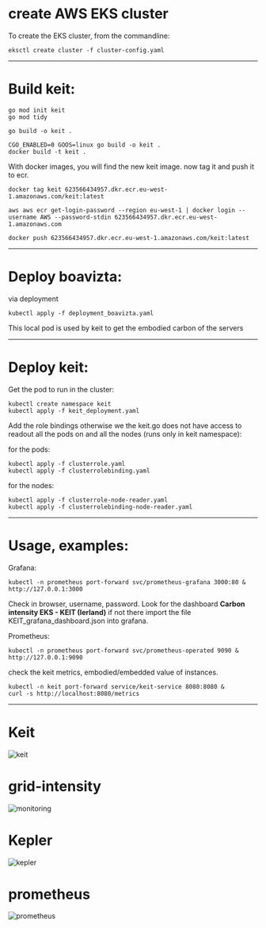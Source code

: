 
# create AWS EKS cluster
To create the EKS cluster, from the commandline:
```
eksctl create cluster -f cluster-config.yaml
```

-----
# Build keit:
```
go mod init keit
go mod tidy

go build -o keit .   

CGO_ENABLED=0 GOOS=linux go build -o keit .
docker build -t keit .
```

With docker images, you will find the new keit image.
now tag it and push it to ecr.
```
docker tag keit 623566434957.dkr.ecr.eu-west-1.amazonaws.com/keit:latest

aws aws ecr get-login-password --region eu-west-1 | docker login --username AWS --password-stdin 623566434957.dkr.ecr.eu-west-1.amazonaws.com

docker push 623566434957.dkr.ecr.eu-west-1.amazonaws.com/keit:latest
```
-----
# Deploy boavizta: 

via deployment
```
kubectl apply -f deployment_boavizta.yaml
```


This local pod is used by keit to get the embodied carbon of the servers

-----
# Deploy keit:

Get the pod to run in the cluster:

```
kubectl create namespace keit
kubectl apply -f keit_deployment.yaml
```

Add the role bindings otherwise we the keit.go does not have access to readout all the pods on and all the nodes (runs only in keit namespace):

for the pods:

```
kubectl apply -f clusterrole.yaml
kubectl apply -f clusterrolebinding.yaml
```

for the nodes:

```
kubectl apply -f clusterrole-node-reader.yaml
kubectl apply -f clusterrolebinding-node-reader.yaml
```

-----
# Usage, examples:

Grafana:
```
kubectl -n prometheus port-forward svc/prometheus-grafana 3000:80 &
http://127.0.0.1:3000 
```
Check in browser, username, password.
Look for the dashboard **Carbon intensity EKS - KEIT (Ierland)** if not there import the file KEIT_grafana_dashboard.json into grafana.

Prometheus:
```
kubectl -n prometheus port-forward svc/prometheus-operated 9090 &
http://127.0.0.1:9090
```

check the keit metrics, embodied/embedded value of instances.
```
kubectl -n keit port-forward service/keit-service 8080:8080 &
curl -s http://localhost:8080/metrics
```
-----
# Keit
![keit](https://github.com/user-attachments/assets/cd6fe0e3-19e5-4331-b239-d5a48661b763)
# grid-intensity
![monitoring](https://github.com/user-attachments/assets/adfed41b-b38a-4363-a3f9-33f2fcd328b6)
# Kepler
![kepler](https://github.com/user-attachments/assets/ac71ed3a-1005-4b27-8baa-fe08cb0cfebb)
# prometheus
![prometheus](https://github.com/user-attachments/assets/47f8b0dd-1cd8-4e16-86c7-98e7b8cdb5ff)

